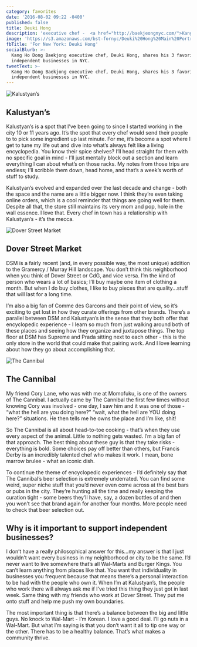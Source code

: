 ```yaml
---
category: favorites
date: '2016-08-02 09:22 -0400'
published: false
title: Deuki Hong
description: 'executive chef -  <a href="http://baekjeongnyc.com/">Kang Ho Dong Baekjong</a>'
image: 'https://s3.amazonaws.com/bst-fornyc/Deuki%20Hong%20Main%20Portrait.jpg'
fbTitle: 'For New York: Deuki Hong'
socialBlurb: >-
  Kang Ho Dong Baekjong executive chef, Deuki Hong, shares his 3 favorite
  independent businesses in NYC.
tweetText: >-
  Kang Ho Dong Baekjong executive chef, Deuki Hong, shares his 3 favorite
  independent businesses in NYC.
---
```

![Kalustyan’s](https://s3.amazonaws.com/bst-fornyc/Deuki%20Hong%20Kalustyan's.jpg)
## Kalustyan’s
Kalustyan’s is a spot that I’ve been going to since I started working in the city 10 or 11 years ago. It’s the spot that every chef would send their people to to pick some ingredient up last minute. For me, it’s become a spot where I get to tune my life out and dive into what’s always felt like a living encyclopedia. You know their spice shelves? I’ll head straight for them with no specific goal in mind - I’ll just mentally block out a section and learn everything I can about what’s on those racks. My notes from those trips are endless; I’ll scribble them down, head home, and that’s a week’s worth of stuff to study. 

Kalustyan’s evolved and expanded over the last decade and change - both the space and the name are a little bigger now. I think they’re even taking online orders, which is a cool reminder that things are going well for them. Despite all that, the store still maintains its very mom and pop, hole in the wall essence. I love that. Every chef in town has a relationship with Kalustyan’s - it’s the mecca.

![Dover Street Market](https://s3.amazonaws.com/bst-fornyc/Deuki%20Hong%20Dover%20Street%20Market.jpg)
## Dover Street Market
DSM is a fairly recent (and, in every possible way, the most unique) addition to the Gramercy / Murray Hill landscape. You don’t think this neighborhood when you think of Dover Street or CdG, and vice versa. I’m the kind of person who wears a lot of basics; I’ll buy maybe one item of clothing a month. But when I do buy clothes, I like to buy pieces that are quality...stuff that will last for a long time. 

I’m also a big fan of Comme des Garcons and their point of view, so it’s exciting to get lost in how they curate offerings from other brands. There’s a parallel between DSM and Kalustyan’s in the sense that they both offer that encyclopedic experience - I learn so much from just walking around both of these places and seeing how they organize and juxtapose things. The top floor at DSM has Supreme and Prada sitting next to each other - this is the only store in the world that could make that pairing work. And I love learning about how they go about accomplishing that. 

![The Cannibal](https://s3.amazonaws.com/bst-fornyc/Deuki%20Hong%20The%20Cannibal.jpg)
## The Cannibal
My friend Cory Lane, who was with me at Momofuku, is one of the owners of The Cannibal. I actually came by The Cannibal the first few times without knowing Cory was involved - one day, I saw him and it was one of those -  “what the hell are you doing here?” “wait, what the hell are YOU doing here?” situations. He then tells me he owns the place and I’m like, shit! 

So The Cannibal is all about head-to-toe cooking - that’s when they use every aspect of the animal. Little to nothing gets wasted. I’m a big fan of that approach. The best thing about these guy is that they take risks - everything is bold. Some choices pay off better than others, but Francis Derby is an incredibly talented chef who makes it work. I mean, bone marrow brulee - what an iconic dish. 

To continue the theme of encyclopedic experiences - I’d definitely say that The Cannibal’s beer selection is extremely underrated. You can find some weird, super niche stuff that you’d never even come across at the best bars or pubs in the city. They’re hunting all the time and really keeping the curation tight - some beers they’ll have, say, a dozen bottles of and then you won’t see that brand again for another four months. More people need to check that beer selection out.

## Why is it important to support independent businesses?
I don’t have a really philosophical answer for this...my answer is that I just wouldn’t want every business in my neighborhood or city to be the same. I’d never want to live somewhere that’s all Wal-Marts and Burger Kings. You can’t learn anything from places like that. You want that individuality in businesses you frequent because that means there’s a personal interaction to be had with the people who own it. When I’m at Kalustyan’s, the people who work there will always ask me if I’ve tried this thing they just got in last week. Same thing with my friends who work at Dover Street. They put me onto stuff and help me push my own boundaries. 

The most important thing is that there’s a balance between the big and little guys. No knock to Wal-Mart - I’m Korean. I love a good deal. I’ll go nuts in a Wal-Mart. But what I’m saying is that you don’t want it all to tip one way or the other. There has to be a healthy balance. That’s what makes a community thrive.
